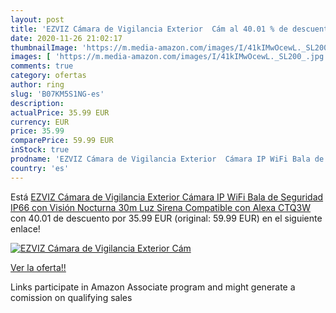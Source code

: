 ```yaml
---
layout: post
title: 'EZVIZ Cámara de Vigilancia Exterior  Cám al 40.01 % de descuento'
date: 2020-11-26 21:02:17
thumbnailImage: 'https://m.media-amazon.com/images/I/41kIMwOcewL._SL200_.jpg'
images: [ 'https://m.media-amazon.com/images/I/41kIMwOcewL._SL200_.jpg' ]
comments: true
category: ofertas
author: ring
slug: 'B07KM5S1NG-es'
description:
actualPrice: 35.99 EUR
currency: EUR
price: 35.99
comparePrice: 59.99 EUR
inStock: true
prodname: 'EZVIZ Cámara de Vigilancia Exterior  Cámara IP WiFi Bala de Seguridad IP66  con Visión Nocturna 30m Luz  Sirena  Compatible con Alexa  CTQ3W'
country: 'es'
---
```


Está [EZVIZ Cámara de Vigilancia Exterior  Cámara IP WiFi Bala de Seguridad IP66  con Visión Nocturna 30m Luz  Sirena  Compatible con Alexa  CTQ3W](https://www.amazon.es/dp/B07KM5S1NG/?tag=tolees-21) con 40.01 de descuento por 35.99 EUR (original: 59.99 EUR) en el siguiente enlace!

[![EZVIZ Cámara de Vigilancia Exterior  Cám](https://m.media-amazon.com/images/I/41kIMwOcewL._SL200_.jpg)](https://www.amazon.es/dp/B07KM5S1NG/?tag=tolees-21)

[Ver la oferta!!](https://www.amazon.es/dp/B07KM5S1NG/?tag=tolees-21)

Links participate in Amazon Associate program and might generate a comission on qualifying sales


